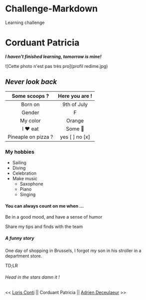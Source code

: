 # Challenge-Markdown
Learning challenge
# Corduant Patricia

***I haven't finished learning, tomorrow is mine!***


![Cette photo n'est pas très pro](profil redime.jpg)


## *Never look back* ##


Some scoops ?  |  Here you are ! 
:-----: | :----: 
Born on | 9th of July 
Gender  | F
My color | Orange
I ❤️ eat|Some  🍣
Pineaple on pizza ? |yes [ ]  no [x]

### My hobbies

- Sailing
- Diving
- Celebration
- Make music
    - Saxophone
    - Piano
    - Singing



#### You can always count on me when ...

Be in a good mood, and have a sense of humor

Share my tips and finds with the team



##### A funny story


One day of shopping in Brussels, I forgot my son in his stroller in a department store.

TD;LR
###### Head in the stars damn it !


<< [Loris Conti](https) || Corduant Patricia || [Adrien Deceulaeur](https) >>





















